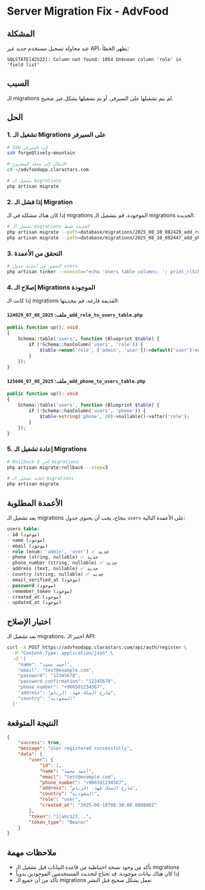 # Server Migration Fix - AdvFood

## المشكلة
عند محاولة تسجيل مستخدم جديد عبر API، يظهر الخطأ:
```
SQLSTATE[42S22]: Column not found: 1054 Unknown column 'role' in 'field list'
```

## السبب
الـ migrations لم يتم تشغيلها على السيرفر، أو تم تشغيلها بشكل غير صحيح.

## الحل

### 1. تشغيل الـ Migrations على السيرفر
```bash
# SSH إلى السيرفر
ssh forge@lively-mountain

# الانتقال إلى مجلد المشروع
cd ~/advfoodapp.clarastars.com

# تشغيل الـ migrations
php artisan migrate
```

### 2. إذا فشل الـ Migration
إذا كان هناك مشكلة في الـ migrations الموجودة، قم بتشغيل الـ migrations الجديدة:

```bash
# تشغيل الـ migrations الجديدة فقط
php artisan migrate --path=database/migrations/2025_08_10_082429_add_role_column_to_users_table.php
php artisan migrate --path=database/migrations/2025_08_10_082447_add_phone_column_to_users_table.php
```

### 3. التحقق من الأعمدة
```bash
# التحقق من أعمدة جدول users
php artisan tinker --execute="echo 'Users table columns: '; print_r(Schema::getColumnListing('users'));"
```

### 4. إصلاح الـ Migrations الموجودة
إذا كانت الـ migrations القديمة فارغة، قم بتحديثها:

#### ملف: `2025_08_07_124029_add_role_to_users_table.php`
```php
public function up(): void
{
    Schema::table('users', function (Blueprint $table) {
        if (!Schema::hasColumn('users', 'role')) {
            $table->enum('role', ['admin', 'user'])->default('user')->after('email');
        }
    });
}
```

#### ملف: `2025_08_07_125606_add_phone_to_users_table.php`
```php
public function up(): void
{
    Schema::table('users', function (Blueprint $table) {
        if (!Schema::hasColumn('users', 'phone')) {
            $table->string('phone', 20)->nullable()->after('role');
        }
    });
}
```

### 5. إعادة تشغيل الـ Migrations
```bash
# Rollback آخر 3 migrations
php artisan migrate:rollback --step=3

# إعادة تشغيل الـ migrations
php artisan migrate
```

## الأعمدة المطلوبة
بعد تشغيل الـ migrations بنجاح، يجب أن يحتوي جدول `users` على الأعمدة التالية:

```sql
users table:
- id (موجود)
- name (موجود)
- email (موجود)
- role (enum: 'admin', 'user') ✅ جديد
- phone (string, nullable) ✅ جديد
- phone_number (string, nullable) ✅ جديد
- address (text, nullable) ✅ جديد
- country (string, nullable) ✅ جديد
- email_verified_at (موجود)
- password (موجود)
- remember_token (موجود)
- created_at (موجود)
- updated_at (موجود)
```

## اختبار الإصلاح
بعد تشغيل الـ migrations، اختبر الـ API:

```bash
curl -X POST https://advfoodapp.clarastars.com/api/auth/register \
  -H "Content-Type: application/json" \
  -d '{
    "name": "أحمد محمد",
    "email": "test@example.com",
    "password": "12345678",
    "password_confirmation": "12345678",
    "phone_number": "+966501234567",
    "address": "شارع الملك فهد، الرياض",
    "country": "السعودية"
  }'
```

## النتيجة المتوقعة
```json
{
    "success": true,
    "message": "User registered successfully",
    "data": {
        "user": {
            "id": 1,
            "name": "أحمد محمد",
            "email": "test@example.com",
            "phone_number": "+966501234567",
            "address": "شارع الملك فهد، الرياض",
            "country": "السعودية",
            "role": "user",
            "created_at": "2025-08-10T08:30:00.000000Z"
        },
        "token": "1|abc123...",
        "token_type": "Bearer"
    }
}
```

## ملاحظات مهمة
- تأكد من وجود نسخة احتياطية من قاعدة البيانات قبل تشغيل الـ migrations
- إذا كان هناك بيانات موجودة، قد تحتاج لتحديث المستخدمين الموجودين يدوياً
- تأكد من أن جميع الـ migrations تعمل بشكل صحيح قبل النشر 

